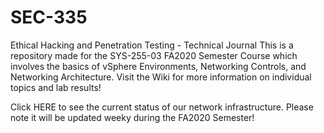 # SEC-335
Ethical Hacking and Penetration Testing - Technical Journal
This is a repository made for the SYS-255-03 FA2020 Semester Course which involves the basics of vSphere Environments, Networking Controls, and Networking Architecture. Visit the Wiki for more information on individual topics and lab results!

Click HERE to see the current status of our network infrastructure. Please note it will be updated weeky during the FA2020 Semester!
